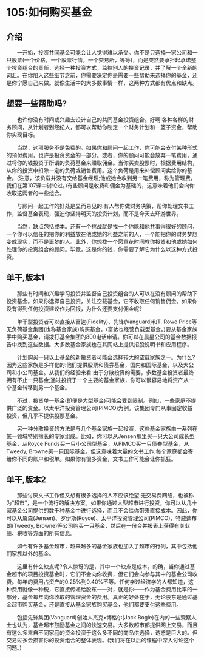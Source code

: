 # 105:如何购买基金
## 介绍
　　一开始，投资共同基金可能会让人觉得难以承受。你不是只选择一家公司和一只股票(一个价格，一个股票行情，一个交易所，等等)，而是突然要承担起承诺整个投资组合的责任，选择一种投资方式，监控别人的投资记录，并了解一个全新的词汇。在你陷入这些细节之前，你需要决定你是需要一些帮助来选择你的基金，还是你宁愿自己来做。就像生活中的大多数事情一样，这两种方式都有优点和缺点。

## 想要一些帮助吗?
　　也许你没有时间或兴趣去设计自己的共同基金投资组合。好啊!各种各样的财务顾问，从计划者到经纪人，都可以帮助你制定一个财务计划和一篮子资金，帮助你实现目标。

　　当然，这项服务不是免费的。如果你和顾问一起工作，你可能会支付某种形式的预付费用，也许是投资资金的一部分。或者，你的顾问可能会放弃一笔费用，通过将你的钱投资于所谓的负荷基金来赚取佣金。当你买卖股票时，根据费用结构，从你的投资中扣除一定的负荷或销售费用。这个负荷是用来补偿顾问卖给你的基金。(注意，该负载并没有交给基金经理;他或她会收到另一笔费用，称为管理费，我们在第107课中讨论过。)有些顾问是收费和佣金为基础的，这意味着他们会向你收取这两者的一些组合。

　　与顾问一起工作的好处是显而易见的:有人帮你做财务决策，帮你处理文书工作，监督基金表现，强迫你坚持明天的投资计划，而不是今天去环游世界。

　　当然，缺点包括成本。还有一个挑战就是找一个你能和他共事得很好的顾问，一个你可以信任的把你的利益放在他或她的利益之前的人，一个能把你的财务梦想变成现实，而不是噩梦的人。此外，你想找一个愿意花时间教你投资和他或她如何处理你的投资组合的顾问。毕竟，这是你的钱，你需要了解它为什么以这种方式投资。

## 单干,版本1

　　那些有时间和兴趣学习投资并监督自己投资组合的人可以在没有顾问的帮助下投资基金。如果你选择自己投资，关注空载基金，它不收取任何销售佣金。如果你没有得到任何投资建议作为回报，为什么还要支付佣金呢?

　　单干型投资者可以直接从富达(Fidelity)、先锋(Vanguard)和T. Rowe Price等无负荷基金集团(也称基金家族)购买基金。(富达也经营负载型基金。)要从基金家族手中购买基金，请拨打基金集团的800电话申请。你可以在晨星公司的基金数据报告中找到这些数据。大多数基金家族也在其网站上提供招股说明书和应用程序。

　　计划购买一只以上基金的新投资者可能会选择较大的空载家族之一。为什么?因为这些家族是多样化的:他们提供股票和债券基金，国内和国际基金，以及大公司和小公司基金。从我们的经验来看:由于分散投资的需要，多数基金投资者最终拥有不止一只基金;通过投资于一个主要的基金家族，你可以很容易地将资产从一个基金转移到另一个基金。

　　不过，投资单一基金(即便是大型基金)可能会受到限制。例如，一些家庭不提供广泛的资金。以太平洋投资管理公司(PIMCO)为例。该集团专门从事固定收益投资，但几乎不提供股票基金。

　　另一种分散投资的方法是与几个基金家族一起投资，这些基金家族由一系列在某一领域特别擅长的专家组成。比如，你可以从Jensen那里买一只大公司成长型基金，从Royce Funds买一只小公司型基金，从PIMCO买一只债券型基金，从Tweedy, Browne买一只国际基金。但这意味着大量的文书工作;每个家庭都会寄给你不同的账户和税单。如果你有很多资金，文书工作可能会让你抓狂。

## 单干,版本2
　　那些讨厌文书工作但又想有很多选择的人不应该绝望:无交易费网络，也被称为“超市”，是一个流行的解决方案。如果你通过大型超市进行投资，你可以从几十家基金公司提供的数千种基金中进行选择，而且不会给你带来直接成本。因此，你可以从詹森(Jensen)、罗伊斯(Royce)、太平洋投资管理公司(PIMCO)、特威迪布朗(Tweedy, Browne)等公司购买一只基金，然后在一份合并报表上获得有关业绩、税收等方面的所有信息。

　　如今有许多基金超市，越来越多的基金家族也加入了超市的行列，其中包括他们家族以外的基金。

　　这里有什么缺点呢?令人惊讶的是，其中一个缺点是成本。的确，当你通过基金超市的项目投资基金时，它们不会向你收费，但它们会向参与其中的基金公司收费。每年的费用占资产的0.25%到0.40%不等。任何学过经济学的人都知道，这种费用就像一种税，它直接传递给股东——对，就是你——作为基金费用比率的一部分，基金每年向你收取的管理资金的费用。真正的好处在于，无论股东是通过基金超市购买基金，还是直接从基金家族购买基金，他们都要支付这些费用。

　　包括先锋集团(Vanguard)创始人杰克•博格尔(Jack Bogle)在内的一些观察人士也认为，基金超市鼓励基金之间的快速交易。大多数超市都提供网上交易，而且有这么多来自不同家庭的资金投资于这么多不同的商品供选择，诱惑是巨大的。但交易过多会损害你的投资组合的整体表现。(我们将在以后的课程中深入讨论这个问题。)
